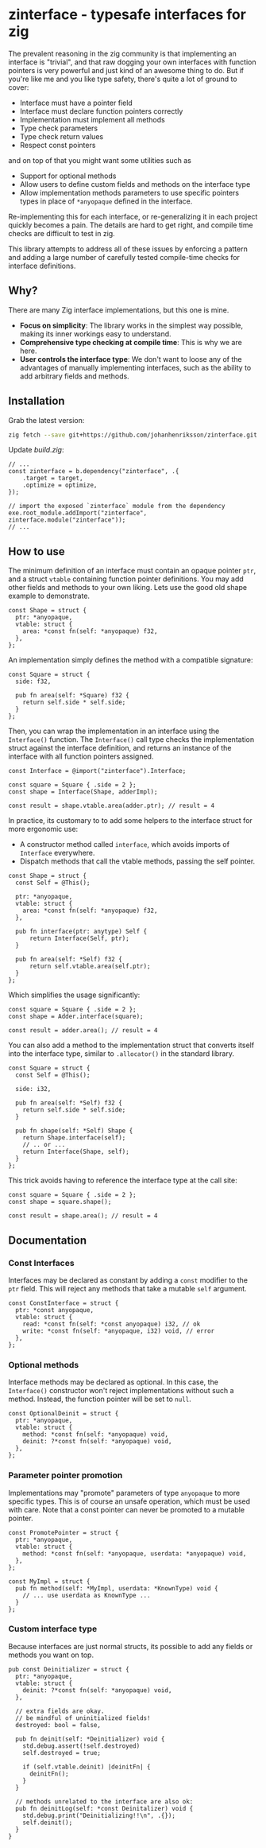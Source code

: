 # zinterface - typesafe interfaces for zig

The prevalent reasoning in the zig community is that implementing an interface
is "trivial", and that raw dogging your own interfaces with function pointers
is very powerful and just kind of an awesome thing to do. But if you're like me
and you like type safety, there's quite a lot of ground to cover:

- Interface must have a pointer field
- Interface must declare function pointers correctly
- Implementation must implement all methods
- Type check parameters
- Type check return values
- Respect const pointers

and on top of that you might want some utilities such as

- Support for optional methods
- Allow users to define custom fields and methods on the interface type
- Allow implementation methods parameters to use specific pointers types in
  place of `*anyopaque` defined in the interface.

Re-implementing this for each interface, or re-generalizing it in each project
quickly becomes a pain. The details are hard to get right, and compile time
checks are difficult to test in zig.

This library attempts to address all of these issues by enforcing a pattern and
adding a large number of carefully tested compile-time checks for interface 
definitions.

## Why?

There are many Zig interface implementations, but this one is mine.

- **Focus on simplicity**: The library works in the simplest way possible, 
  making its inner workings easy to understand.
- **Comprehensive type checking at compile time**: This is why we are here.
- **User controls the interface type**: We don't want to loose any of the 
  advantages of manually implementing interfaces, such as the ability
  to add arbitrary fields and methods.

## Installation

Grab the latest version:

```bash
zig fetch --save git+https://github.com/johanhenriksson/zinterface.git
```

Update *build.zig*:
```zig
// ...
const zinterface = b.dependency("zinterface", .{
    .target = target,
    .optimize = optimize,
});

// import the exposed `zinterface` module from the dependency
exe.root_module.addImport("zinterface", zinterface.module("zinterface"));
// ...
```

## How to use

The minimum definition of an interface must contain an opaque pointer `ptr`,
and a struct `vtable` containing function pointer definitions. You may add
other fields and methods to your own liking. Lets use the good old shape 
example to demonstrate.

```zig
const Shape = struct {
  ptr: *anyopaque,
  vtable: struct {
    area: *const fn(self: *anyopaque) f32,
  },
};
```

An implementation simply defines the method with a compatible signature:

```zig
const Square = struct {
  side: f32,

  pub fn area(self: *Square) f32 {
    return self.side * self.side;
  }
};
```

Then, you can wrap the implementation in an interface using the `Interface()`
function. The `Interface()` call type checks the implementation struct against
the interface definition, and returns an instance of the interface with all
function pointers assigned.

```zig
const Interface = @import("zinterface").Interface;

const square = Square { .side = 2 };
const shape = Interface(Shape, adderImpl);

const result = shape.vtable.area(adder.ptr); // result = 4
```

In practice, its customary to to add some helpers to the interface struct for
more ergonomic use:

- A constructor method called `interface`, which avoids imports of
  `Interface` everywhere.
- Dispatch methods that call the vtable methods, passing the self pointer.

```zig
const Shape = struct {
  const Self = @This();

  ptr: *anyopaque,
  vtable: struct {
    area: *const fn(self: *anyopaque) f32,
  },

  pub fn interface(ptr: anytype) Self {
      return Interface(Self, ptr);
  }

  pub fn area(self: *Self) f32 {
      return self.vtable.area(self.ptr);
  }
};
```

Which simplifies the usage significantly:

```zig
const square = Square { .side = 2 };
const shape = Adder.interface(square);

const result = adder.area(); // result = 4
```

You can also add a method to the implementation struct that converts itself
into the interface type, similar to `.allocator()` in the standard library.

```zig
const Square = struct {
  const Self = @This();

  side: i32,

  pub fn area(self: *Self) f32 {
    return self.side * self.side;
  }

  pub fn shape(self: *Self) Shape {
    return Shape.interface(self);
    // .. or ...
    return Interface(Shape, self);
  }
};
```

This trick avoids having to reference the interface type at the call site:

```zig
const square = Square { .side = 2 };
const shape = square.shape();

const result = shape.area(); // result = 4
```

## Documentation

### Const Interfaces

Interfaces may be declared as constant by adding a `const` modifier to the `ptr` field.
This will reject any methods that take a mutable `self` argument.

```zig
const ConstInterface = struct {
  ptr: *const anyopaque,
  vtable: struct {
    read: *const fn(self: *const anyopaque) i32, // ok
    write: *const fn(self: *anyopaque, i32) void, // error
  },
};
```

### Optional methods

Interface methods may be declared as optional. In this case, the `Interface()` constructor
won't reject implementations without such a method. Instead, the function pointer will be
set to `null`.

```zig
const OptionalDeinit = struct {
  ptr: *anyopaque,
  vtable: struct {
    method: *const fn(self: *anyopaque) void,
    deinit: ?*const fn(self: *anyopaque) void,
  },
};
```

### Parameter pointer promotion

Implementations may "promote" parameters of type `anyopaque` to more specific types.
This is of course an unsafe operation, which must be used with care. Note that a
const pointer can never be promoted to a mutable pointer.

```zig
const PromotePointer = struct {
  ptr: *anyopaque,
  vtable: struct {
    method: *const fn(self: *anyopaque, userdata: *anyopaque) void,
  },
};

const MyImpl = struct {
  pub fn method(self: *MyImpl, userdata: *KnownType) void {
    // ... use userdata as KnownType ...
  }
};
```

### Custom interface type

Because interfaces are just normal structs, its possible to add any
fields or methods you want on top.

```zig
pub const Deinitializer = struct {
  ptr: *anyopaque,
  vtable: struct {
    deinit: ?*const fn(self: *anyopaque) void,
  },

  // extra fields are okay.
  // be mindful of uninitialized fields!
  destroyed: bool = false,

  pub fn deinit(self: *Deinitializer) void {
    std.debug.assert(!self.destroyed)
    self.destroyed = true;

    if (self.vtable.deinit) |deinitFn| {
      deinitFn();
    }
  }

  // methods unrelated to the interface are also ok:
  pub fn deinitLog(self: *const Deinitalizer) void {
    std.debug.print("Deinitializing!!\n", .{});
    self.deinit();
  }
}
```
